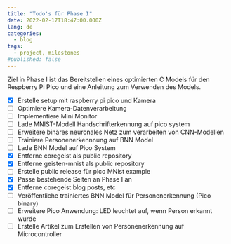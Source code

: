 ```yaml
---
title: "Todo's für Phase I"
date: 2022-02-17T18:47:00.000Z
lang: de
categories:
  - blog
tags:
  - project, milestones
#published: false
---
```


Ziel in Phase I ist das Bereitstellen eines optimierten C Models für den Respberry Pi Pico und eine Anleitung zum Verwenden des Models.    

- [X] Erstelle setup mit raspberry pi pico und Kamera
- [ ] Optimiere Kamera-Datenverarbeitung
- [ ] Implementiere Mini Monitor
- [ ] Lade MNIST-Modell Handschrifterkennung auf pico system
- [ ] Erweitere binäres neuronales Netz zum verarbeiten von CNN-Modellen
- [ ] Trainiere Personenerkennnung auf BNN Model
- [ ] Lade BNN Model auf Pico System
- [X] Entferne coregeist als public repository
- [X] Entferne geisten-mnist als public repository
- [ ] Erstelle public release für pico MNist example
- [X] Passe bestehende Seiten an Phase I an
- [X] Entferne coregeist blog posts, etc
- [ ] Veröffentliche trainiertes BNN Model für Personenerkennung (Pico binary) 
- [ ] Erweitere Pico Anwendung: LED leuchtet auf, wenn Person erkannt wurde
- [ ] Erstelle Artikel zum Erstellen von Personenerkennung auf Microcontroller    